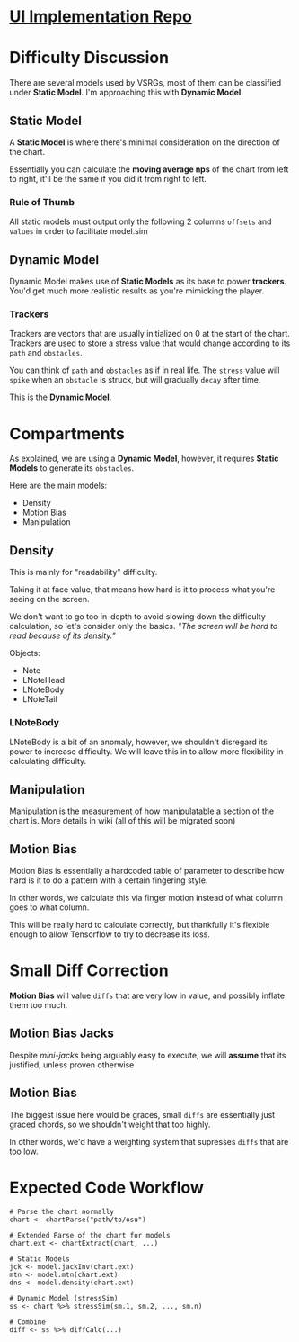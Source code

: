# [UI Implementation Repo](https://github.com/Eve-ning/osutools_ui)

# Difficulty Discussion

There are several models used by VSRGs, most of them can be classified under **Static Model**. I'm approaching this with **Dynamic Model**.

## Static Model

A **Static Model** is where there's minimal consideration on the direction of the chart.

Essentially you can calculate the **moving average nps** of the chart from left to right, it'll be the same if you did it from right to left.

### Rule of Thumb

All static models must output only the following 2 columns `offsets` and `values` in order to facilitate model.sim

## Dynamic Model

Dynamic Model makes use of **Static Models** as its base to power **trackers**. You'd get much more realistic results as you're mimicking the player.

### Trackers

Trackers are vectors that are usually initialized on 0 at the start of the chart. Trackers are used to store a stress value that would change according to its `path` and `obstacles`.

You can think of `path` and `obstacles` as if in real life. The `stress` value will `spike` when an `obstacle` is struck, but will gradually `decay` after time.

This is the **Dynamic Model**.

# Compartments

As explained, we are using a **Dynamic Model**, however, it requires **Static Models** to generate its `obstacles`.

Here are the main models:
- Density
- Motion Bias
- Manipulation

## Density

This is mainly for "readability" difficulty.

Taking it at face value, that means how hard is it to process what you're seeing on the screen.

We don't want to go too in-depth to avoid slowing down the difficulty calculation, so let's consider only the basics. *"The screen will be hard to read because of its density."*

Objects:
- Note
- LNoteHead
- LNoteBody
- LNoteTail

### LNoteBody

LNoteBody is a bit of an anomaly, however, we shouldn't disregard its power to increase difficulty. We will leave this in to allow more flexibility in calculating difficulty.

## Manipulation

Manipulation is the measurement of how manipulatable a section of the chart is. More details in wiki (all of this will be migrated soon)

## Motion Bias

Motion Bias is essentially a hardcoded table of parameter to describe how hard is it to do a pattern with a certain fingering style.

In other words, we calculate this via finger motion instead of what column goes to what column.

This will be really hard to calculate correctly, but thankfully it's flexible enough to allow Tensorflow to try to decrease its loss.

# Small Diff Correction

**Motion Bias** will value `diffs` that are very low in value, and possibly inflate them too much.

## Motion Bias Jacks
Despite *mini-jacks* being arguably easy to execute, we will **assume** that its justified, unless proven otherwise

## Motion Bias
The biggest issue here would be graces, small `diffs` are essentially just graced chords, so we shouldn't weight that too highly.

In other words, we'd have a weighting system that supresses `diffs` that are too low.

# Expected Code Workflow

```{r}
# Parse the chart normally
chart <- chartParse("path/to/osu")

# Extended Parse of the chart for models
chart.ext <- chartExtract(chart, ...)

# Static Models
jck <- model.jackInv(chart.ext) 
mtn <- model.mtn(chart.ext)
dns <- model.density(chart.ext)

# Dynamic Model (stressSim)
ss <- chart %>% stressSim(sm.1, sm.2, ..., sm.n)

# Combine
diff <- ss %>% diffCalc(...)
```



